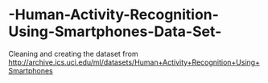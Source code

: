 # -Human-Activity-Recognition-Using-Smartphones-Data-Set-
Cleaning and creating the dataset from  http://archive.ics.uci.edu/ml/datasets/Human+Activity+Recognition+Using+Smartphones

